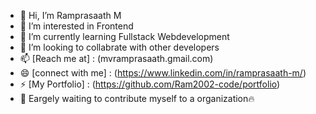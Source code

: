 - 👋 Hi, I’m Ramprasaath M
- 👀 I’m interested in Frontend
- 🌱 I’m currently learning Fullstack Webdevelopment
- 💞️ I’m looking to collabrate with other developers
- 📫 [Reach me at] : (mvramprasaath.gmail.com)
- 😄 [connect with me] : (https://www.linkedin.com/in/ramprasaath-m/)
- ⚡ [My Portfolio] : (https://github.com/Ram2002-code/portfolio)
- 🚀 Eargely waiting to contribute myself to a organization🔥

<!---
Ramprasaath1652/Ramprasaath1652 is a ✨ special ✨ repository because its `README.md` (this file) appears on your GitHub profile.
You can click the Preview link to take a look at your changes.
--->
